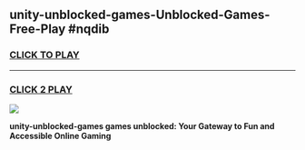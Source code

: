 
## unity-unblocked-games-Unblocked-Games-Free-Play #nqdib
<h3>
<a href="https://us.freeplayer.one?title=unity-unblocked-games&ref=9M">CLICK TO PLAY</a></h3>
<hr>

<h3>
<a href="https://us.freeplayer.one?title=unity-unblocked-games&ref=9M">CLICK 2 PLAY</a>
  
</h3>

<a href="https://us.freeplayer.one?title=unity-unblocked-games&ref=9M"><img src="https://clearcache.store/games.png"></a>


**unity-unblocked-games games unblocked: Your Gateway to Fun and Accessible Online Gaming**
